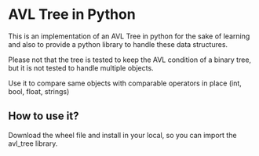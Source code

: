 # AVL Tree in Python   

This is an implementation of an AVL Tree in python for the sake of learning and also to provide a python library to handle these data structures.

Please not that the tree is tested to keep the AVL condition of a binary tree, but it is not tested to handle multiple objects.

Use it to compare same objects with comparable operators in place (int, bool, float, strings)


## How to use it?

Download the wheel file and install in your local, so you can import the avl_tree library.
